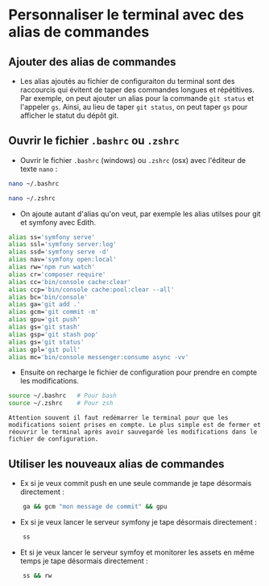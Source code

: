 # Personnaliser le terminal avec des alias de commandes

## Ajouter des alias de commandes

- Les alias ajoutés au fichier de configuraiton du terminal sont des raccourcis qui évitent de taper des commandes longues et répétitives. Par exemple, on peut ajouter un alias pour la commande `git status` et l'appeler `gs`. Ainsi, au lieu de taper `git status`, on peut taper `gs` pour afficher le statut du dépôt git.

## Ouvrir le fichier `.bashrc` ou `.zshrc`

- Ouvrir le fichier `.bashrc` (windows) ou `.zshrc` (osx) avec l'éditeur de texte `nano` :
```bash
nano ~/.bashrc
```

```bash
nano ~/.zshrc
```

- On ajoute autant d'alias qu'on veut, par exemple les alias utilses pour git et symfony avec Edith.
```bash
alias ss='symfony serve'
alias ssl='symfony server:log'
alias ssd='symfony serve -d'
alias nav='symfony open:local'
alias rw='npm run watch'
alias cr='composer require'
alias cc='bin/console cache:clear'
alias ccp='bin/console cache:pool:clear --all'
alias bc='bin/console' 
alias ga='git add .'
alias gcm='git commit -m'
alias gpu='git push'
alias gs='git stash'
alias gsp='git stash pop'
alias gs='git status'
alias gpl='git pull'
alias mc='bin/console messenger:consume async -vv'
```

- Ensuite on recharge le fichier de configuration pour prendre en compte les modifications.
```bash
source ~/.bashrc   # Pour bash
source ~/.zshrc    # Pour zsh
```

`Attention souvent il faut redémarrer le terminal pour que les modifications soient prises en compte. Le plus simple est de fermer et réouvrir le terminal après avoir sauvegardé les modifications dans le fichier de configuration.`

## Utiliser les nouveaux alias de commandes

- Ex si je veux commit push en une seule commande je tape désormais directement :
```bash
    ga && gcm "mon message de commit" && gpu
```

- Ex si je veux lancer le serveur symfony je tape désormais directement :
```bash
    ss
```

- Et si je veux lancer le serveur symfoy et monitorer les assets en même temps je tape désormais directement :
```bash
    ss && rw
```